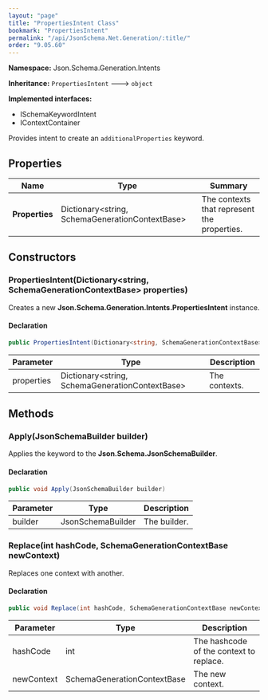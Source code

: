 ```yaml
---
layout: "page"
title: "PropertiesIntent Class"
bookmark: "PropertiesIntent"
permalink: "/api/JsonSchema.Net.Generation/:title/"
order: "9.05.60"
---
```

**Namespace:** Json.Schema.Generation.Intents

**Inheritance:**
`PropertiesIntent`
 🡒 
`object`

**Implemented interfaces:**

- ISchemaKeywordIntent
- IContextContainer

Provides intent to create an `additionalProperties` keyword.

## Properties

| Name | Type | Summary |
|---|---|---|
| **Properties** | Dictionary\<string, SchemaGenerationContextBase\> | The contexts that represent the properties. |
## Constructors

### PropertiesIntent(Dictionary\<string, SchemaGenerationContextBase\> properties)

Creates a new **Json.Schema.Generation.Intents.PropertiesIntent** instance.

#### Declaration

```c#
public PropertiesIntent(Dictionary<string, SchemaGenerationContextBase> properties)
```
| Parameter | Type | Description |
|---|---|---|
| properties | Dictionary\<string, SchemaGenerationContextBase\> | The contexts. |

## Methods

### Apply(JsonSchemaBuilder builder)

Applies the keyword to the **Json.Schema.JsonSchemaBuilder**.

#### Declaration

```c#
public void Apply(JsonSchemaBuilder builder)
```
| Parameter | Type | Description |
|---|---|---|
| builder | JsonSchemaBuilder | The builder. |

### Replace(int hashCode, SchemaGenerationContextBase newContext)

Replaces one context with another.

#### Declaration

```c#
public void Replace(int hashCode, SchemaGenerationContextBase newContext)
```
| Parameter | Type | Description |
|---|---|---|
| hashCode | int | The hashcode of the context to replace. |
| newContext | SchemaGenerationContextBase | The new context. |

